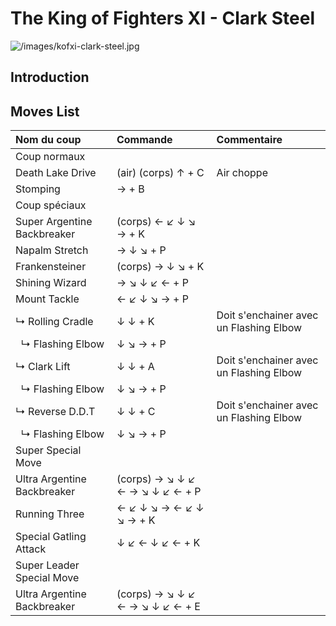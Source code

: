 # The King of Fighters XI - Clark Steel

![](/images/kofxi-clark-steel.jpg "/images/kofxi-clark-steel.jpg")

## Introduction

## Moves List

| Nom du coup                 | Commande                        | Commentaire                             |
|:----------------------------|:--------------------------------|:----------------------------------------|
| Coup normaux                |                                 |                                         |
| Death Lake Drive            | (air) (corps) ↑ + C             | Air choppe                              |
| Stomping                    | → + B                           |                                         |
| Coup spéciaux               |                                 |                                         |
| Super Argentine Backbreaker | (corps) ← ↙ ↓ ↘ → + K           |                                         |
| Napalm Stretch              | → ↓ ↘ + P                       |                                         |
| Frankensteiner              | (corps) → ↓ ↘ + K               |                                         |
| Shining Wizard              | → ↘ ↓ ↙ ← + P                   |                                         |
| Mount Tackle                | ← ↙ ↓ ↘ → + P                   |                                         |
| ↳ Rolling Cradle            | ↓ ↓ + K                         | Doit s'enchainer avec un Flashing Elbow |
|   ↳ Flashing Elbow          | ↓ ↘ → + P                       |                                         |
| ↳ Clark Lift                | ↓ ↓ + A                         | Doit s'enchainer avec un Flashing Elbow |
|   ↳ Flashing Elbow          | ↓ ↘ → + P                       |                                         |
| ↳ Reverse D.D.T             | ↓ ↓ + C                         | Doit s'enchainer avec un Flashing Elbow |
|   ↳ Flashing Elbow          | ↓ ↘ → + P                       |                                         |
| Super Special Move          |                                 |                                         |
| Ultra Argentine Backbreaker | (corps) → ↘ ↓ ↙ ← → ↘ ↓ ↙ ← + P |                                         |
| Running Three               | ← ↙ ↓ ↘ → ← ↙ ↓ ↘ → + K         |                                         |
| Special Gatling Attack      | ↓ ↙ ← ↓ ↙ ← + K                 |                                         |
| Super Leader Special Move   |                                 |                                         |
| Ultra Argentine Backbreaker | (corps) → ↘ ↓ ↙ ← → ↘ ↓ ↙ ← + E |                                         |
